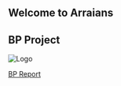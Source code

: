 ## Welcome to Arraians

## BP Project


![Logo](https://arraians.github.io/getimage.png) 

[BP Report](https://yourusername.github.io/yourBPReport.pdf)
